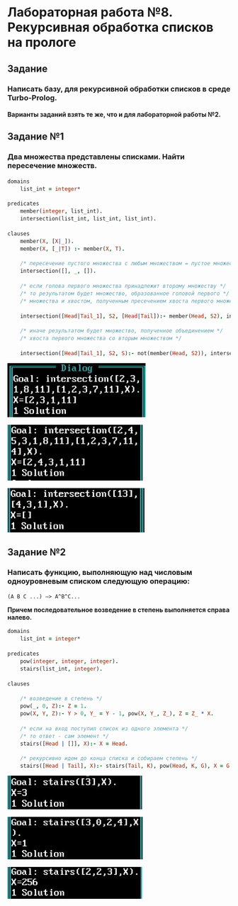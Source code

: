 # Лабораторная работа №8. Рекурсивная обработка списков на прологе

## Задание

### Написать базу, для рекурсивной обработки списков в среде Turbo-Prolog. 

#### Варианты заданий взять те же, что и для лабораторной работы №2.

## Задание №1

### Два множества представлены списками. Найти пересечение множеств.

```prolog
domains
	list_int = integer*

predicates
	member(integer, list_int).
	intersection(list_int, list_int, list_int).

clauses
	member(X, [X|_]).
	member(X, [_|T]) :- member(X, T).

	/* пересечение пустого множества с любым множеством = пустое множество */
	intersection([], _, []). 

	/* если голова первого множества принадлежит второму множеству */
	/* то результатом будет множество, образованное головой первого */
	/* множества и хвостом, полученным пресечением хвоста первого множества со вторым множеством */

	intersection([Head|Tail_1], S2, [Head|Tail]):- member(Head, S2), intersection(Tail_1, S2, Tail).

	/* иначе результатом будет множество, полученное объединением */
	/* хвоста первого множества со вторым множеством */

	intersection([Head|Tail_1], S2, S):- not(member(Head, S2)), intersection(Tail_1, S2, S).
```

![Example 1](./img/task-1-ex-1.jpg)

![Example 2](./img/task-1-ex-2.jpg)

![Example 3](./img/task-1-ex-3.jpg)

## Задание №2

### Написать функцию, выполняющую над числовым одноуровневым списком следующую операцию:

```
(A B C ...) —> A^B^C...
```

**Причем последовательное возведение в степень выполняется справа налево.**

```prolog
domains
	list_int = integer*

predicates
	pow(integer, integer, integer).
	stairs(list_int, integer).

clauses

	/* возведение в степень */
	pow(_, 0, Z):- Z = 1.
	pow(X, Y, Z):- Y > 0, Y_ = Y - 1, pow(X, Y_, Z_), Z = Z_ * X.

	/* если на вход поступил список из одного элемента */
	/* то ответ - сам элемент */
	stairs([Head | []], X):- X = Head.

	/* рекурсивно идем до конца списка и собираем степень */
	stairs([Head | Tail], X):- stairs(Tail, K), pow(Head, K, G), X = G.
```

![Example 1](./img/task-2-ex-1.jpg)

![Example 2](./img/task-2-ex-2.jpg)

![Example 3](./img/task-2-ex-3.jpg)